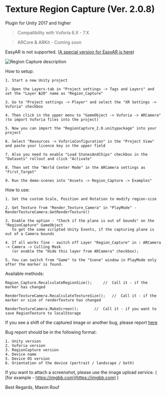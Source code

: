 # Texture Region Capture (Ver. 2.0.8)
Plugin for Unity 2017 and higher

> Compatibility with Vuforia 6.X - 7.X

> ARCore & ARKit - Coming soon

EasyAR is not supported. ([A special version for EasyAR is here](https://drive.google.com/uc?id=1-8_fsyE8pKoK_0zPuoJRveJAlNCk5feo&export=download))

![Region Capture description](https://raw.githubusercontent.com/maximrouf/RegionCapture/master/Images/RegionCapture.jpg)

How to setup:

	1. Start a new Unity project

	2. Open the Layers-tab in "Project settings -> Tags and Layers" and set the "Layer №20" name as "Region_Capture" 

	3. Go to "Project settings -> Player" and select the "XR Settings -> Vuforia" checkbox

	4. Then click in the upper menu to "GameObject -> Vuforia -> ARCamera" (to import Vuforia files into the project)

	5. Now you can import the "RegionCapture_2.0.unitypackage" into your project

	6. Select "Resources -> VuforiaConfiguration" in the "Project View" and paste your licence key in the upper field

	7. Also you need to enable "Load StonesAndChips" checkbox in the "Datasets" rollout and click "Activate"

	8. Then set the "World Center Mode" in the ARCamera settings as "First_Target"

	9. Run the demo-scenes into "Assets -> Region_Capture -> Examples"


How to use:

	1. Set the custom Scale, Position and Rotation to modify region-size
	
	2. Get Texture from "Render_Texture_Camera" in "PlayMode" - RenderTextureCamera.GetRenderTexture()

	3. Enable the option - "Check if the plane is out of bounds" on the "RegionCapture" GameObject 
	   to get the some scripted Unity Events, if the capturing plane is out of a Camera bounds

	4. If all works fine - switch off Layer "Region_Capture" in : ARCamera -> Camera -> Culling Mask 
	   (or enable the "Hide this layer from ARCamera" checkbox);

	5. You can switch from "Game" to the "Scene" window in PlayMode only after the marker is found.
       	
Available methods:

	Region_Capture.RecalculateRegionSize();		//  Call it - if the marker has changed

	RenderTextureCamera.RecalculateTextureSize();	//  Call it - if the marker or size of renderTexture has changed

	RenderTextureCamera.MakeScreen();		//  Call it - if you want to save RegionTexture to localStorage


       	
If you see a shift of the captured image or another bug, please report [here](https://developer.vuforia.com/forum/unity-extension-technical-discussion/region-capture-0)

Bug report should be in the following format:

	1. Unity version
	2. Vuforia version
	3. RegionCapture version
	4. Device name
	5. Device OS version
	6. Orientation of the device (portrait / landscape / both)

If you want to attach a screenshot, please use the image upload service.  ( [for example - https://imgbb.com](https://imgbb.com) )
  
  
  Best Regards, Maxim Rouf
